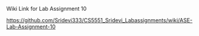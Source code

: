 Wiki Link for Lab Assignment 10

https://github.com/Sridevi333/CS5551_Sridevi_Labassignments/wiki/ASE-Lab-Assignment-10

